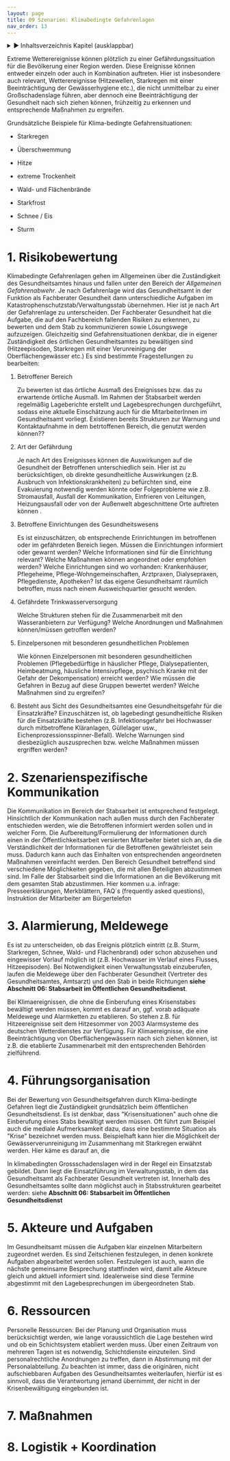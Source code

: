```yaml
---
layout: page
title: 09 Szenarien: Klimabedingte Gefahrenlagen
nav_order: 13
---
```

 
<details markdown="block"> 
  <summary> 
      &#9658; Inhaltsverzeichnis Kapitel (ausklappbar) 
  </summary>
 
1. TOC
{:toc}
 </details>
 
   <p></p>
 
 
<span class="approved-insertion" data-user="32" data-username="SieringU" data-date="26318390">Extreme
Wetterereignisse können plötzlich zu einer Gefährdungssituation für
</span><span class="approved-insertion" data-user="32" data-username="SieringU" data-date="26318400">die
Bevölkerung einer Region werden. Diese Ereignisse können entweder
einzeln oder auch in Kombination
auftreten.</span><span class="approved-insertion" data-user="34" data-username="SteulK" data-date="26319530">
Hier ist insbesondere auch relevant, Wetterereignisse (Hitzewellen,
</span><span class="approved-insertion" data-user="34" data-username="SteulK" data-date="26319540">Starkregen
mit einer Beeinträchtigung der Gewässerhygiene
etc.)</span><span class="approved-insertion" data-user="34" data-username="SteulK" data-date="26319530">,
die nicht unmittelbar zu einer Großschadenslage führen, aber dennoch
eine Beeinträchtigung der Gesundheit nach sich ziehen können, frühzeitig
zu erkennen und entsprechende Maßnahmen zu
ergreifen.</span>

<span class="approved-insertion" data-user="34" data-username="SteulK" data-date="26319540">Grundsätzliche
</span><span class="approved-insertion" data-user="32" data-username="SieringU" data-date="26318400">Beispiele</span><span class="approved-insertion" data-user="34" data-username="SteulK" data-date="26319540">
für Klima-bedingte
Gefahrensituationen</span><span class="approved-insertion" data-user="32" data-username="SieringU" data-date="26318400">:
</span>

  - <span class="approved-insertion" data-user="32" data-username="SieringU" data-date="26318400">Starkregen</span>

  - <span class="approved-insertion" data-user="32" data-username="SieringU" data-date="26318400">Überschwemmung</span>

  - <span class="approved-insertion" data-user="32" data-username="SieringU" data-date="26318400">Hitze</span>

  - <span class="approved-insertion" data-user="32" data-username="SieringU" data-date="26318400">extreme
    Trockenheit</span>

  - <span class="approved-insertion" data-user="32" data-username="SieringU" data-date="26318400">Wald-
    und
    Flächenbränd</span><span class="approved-insertion" data-user="34" data-username="SteulK" data-date="26319540">e</span>

  - <span class="approved-insertion" data-user="32" data-username="SieringU" data-date="26318400">Starkfrost</span>

  - <span class="approved-insertion" data-user="32" data-username="SieringU" data-date="26318400">Schnee
    </span><span class="approved-insertion" data-user="30" data-username="MoellerI" data-date="26319390">/
    Eis</span>

  - <span class="approved-insertion" data-user="32" data-username="SieringU" data-date="26318400">Sturm</span>

# 1\. Risikobewertung

<span class="approved-insertion" data-user="32" data-username="SieringU" data-date="26319370">Klimabedingte
Gefahrenlagen</span><span class="approved-insertion" data-user="32" data-username="SieringU" data-date="26319380">
</span><span class="approved-insertion" data-user="31" data-username="BoehmH" data-date="26319580">gehen</span><span class="approved-insertion" data-user="32" data-username="SieringU" data-date="26319380">
</span><span class="approved-insertion" data-user="31" data-username="BoehmH" data-date="26319580">im
Allgemeinen
</span><span class="approved-insertion" data-user="32" data-username="SieringU" data-date="26319380">über
die Zuständigkeit des Gesundheitsamtes hinaus und fallen
</span><span class="approved-insertion" data-user="34" data-username="SteulK" data-date="26319540">
</span><span class="approved-insertion" data-user="32" data-username="SieringU" data-date="26319380">unter
den Bereich der
</span>*<span class="approved-insertion" data-user="32" data-username="SieringU" data-date="26319380">Allgemeinen
Gefahrenabwehr</span>*<span class="approved-insertion" data-user="32" data-username="SieringU" data-date="26319380">.
Je nach Gefahrenlage wird das
Gesundheitsamt</span><span class="approved-insertion" data-user="31" data-username="BoehmH" data-date="26319580">
</span>in der Funktion als Fachberater
Gesundheit<span class="approved-insertion" data-user="32" data-username="SieringU" data-date="26319380">
</span><span class="approved-insertion" data-user="34" data-username="SteulK" data-date="26319540">dann
</span><span class="approved-insertion" data-user="32" data-username="SieringU" data-date="26319380">unterschiedliche
Aufgaben im
Katastrophenschutzstab</span><span class="approved-insertion" data-user="31" data-username="BoehmH" data-date="26319580">/Verwaltungsstab</span><span class="approved-insertion" data-user="32" data-username="SieringU" data-date="26319380">
übernehmen.
</span><span class="approved-insertion" data-user="32" data-username="SieringU" data-date="26319370">
</span><span class="approved-insertion" data-user="32" data-username="SieringU" data-date="26319390">Hier
ist je nach Art der Gefahrenlage zu
unterscheiden</span><span class="approved-insertion" data-user="32" data-username="SieringU" data-date="26319400">.
</span>Der Fachberater Gesundheit hat die Aufgabe, die auf den
Fachbereich fallenden Risiken
<span class="approved-insertion" data-user="31" data-username="BoehmH" data-date="26319580">zu
erkennen, zu bewerten und </span>dem Stab zu kommunizieren
<span class="approved-insertion" data-user="31" data-username="BoehmH" data-date="26319580">sowie</span>
Lösungswege aufzuzeigen.
<span class="approved-insertion" data-user="34" data-username="SteulK" data-date="26319550">Gleichzeitig
sind Gefahrensituationen denkbar, die in eigener Zuständigkeit des
</span><span class="approved-insertion" data-user="34" data-username="SteulK" data-date="26319560">örtlichen
</span><span class="approved-insertion" data-user="34" data-username="SteulK" data-date="26319550">Gesund</span><span class="approved-insertion" data-user="34" data-username="SteulK" data-date="26319560">heitsamtes
zu bewältigen sind (Hitzeepisoden, Starkregen mit einer Verunreinigung
der Oberflächengewässer etc.)
</span><span class="approved-insertion" data-user="34" data-username="SteulK" data-date="26319550">Es</span>
sind bestimmte Fragestellungen zu
    bearbeiten:

1.  <span class="approved-insertion" data-user="34" data-username="SteulK" data-date="26319540">B</span><span class="approved-insertion" data-user="32" data-username="SieringU" data-date="26319390">etroffener
    Bereich
    </span><span class="approved-insertion" data-user="32" data-username="SieringU" data-date="26319410">
    </span>
    
    <span class="approved-insertion" data-user="32" data-username="SieringU" data-date="26319390">Zu
    bewerten ist das örtliche Ausmaß des Ereignisses bzw. das zu
    erwartende örtliche Ausmaß. Im
    Ra</span><span class="approved-insertion" data-user="34" data-username="SteulK" data-date="26319540">h</span><span class="approved-insertion" data-user="32" data-username="SieringU" data-date="26319390">men
    der Stabsarbeit werden regelmäßig Lageberichte erstellt und
    Lagebesprechungen durchgeführt, sodass eine aktuelle Einschätzung
    auch für die MitarbeiterInnen im Gesundheitsamt vorliegt.
    </span><span class="approved-insertion" data-user="34" data-username="SteulK" data-date="26319560">Existieren
    bere</span><span class="approved-insertion" data-user="31" data-username="BoehmH" data-date="26319580">its</span><span class="approved-insertion" data-user="34" data-username="SteulK" data-date="26319560">
    Strukturen zur Warnung und Kontaktaufnahme in dem betrtoffenen
    Bereich, die genutzt werden
    können??</span>

2.  <span class="approved-insertion" data-user="32" data-username="SieringU" data-date="26319440">Art
    der
    Gefährdung</span><span class="approved-insertion" data-user="32" data-username="SieringU" data-date="26319450">
    </span>
    
    <span class="approved-insertion" data-user="32" data-username="SieringU" data-date="26319440">Je
    nach Art des Ereignisses können die Auswirkungen auf die Gesundheit
    der Betroffenen unterschiedlich
    sein</span><span class="approved-insertion" data-user="32" data-username="SieringU" data-date="26319450">.</span><span class="approved-insertion" data-user="32" data-username="SieringU" data-date="26319440">
    </span><span class="approved-insertion" data-user="32" data-username="SieringU" data-date="26319450">H</span><span class="approved-insertion" data-user="32" data-username="SieringU" data-date="26319440">ier
    ist zu berücksichtigen, ob </span>direkte gesundheitliche
    Auswirkungen
    (<span class="approved-insertion" data-user="31" data-username="BoehmH" data-date="26319580">z.B.
    </span>Ausbruch von Infektionskrankheiten) zu befürchten
    sind<span class="approved-insertion" data-user="31" data-username="BoehmH" data-date="26319580">,
    </span><span class="approved-insertion" data-user="32" data-username="SieringU" data-date="26319440">eine
    Evakuierung notwendig werden könnte oder
    </span><span class="approved-insertion" data-user="32" data-username="SieringU" data-date="26319450">Folgeprobleme
    wie z.B. Stromausfall, Ausfall der Kommunikation,
    </span><span class="approved-insertion" data-user="32" data-username="SieringU" data-date="26319440">
    </span><span class="approved-insertion" data-user="32" data-username="SieringU" data-date="26319450">Einfrieren
    von Leitungen, Heizungsausfall oder von der Außenwelt abgeschnittene
    Orte</span><span class="approved-insertion" data-user="31" data-username="BoehmH" data-date="26319580">
    auftreten können
    </span><span class="approved-insertion" data-user="32" data-username="SieringU" data-date="26319450">.</span><span class="approved-insertion" data-user="32" data-username="SieringU" data-date="26319440">
    </span>

3.  <span class="approved-insertion" data-user="34" data-username="SteulK" data-date="26319550">B</span><span class="approved-insertion" data-user="32" data-username="SieringU" data-date="26319440">e</span><span class="approved-insertion" data-user="32" data-username="SieringU" data-date="26319400">troffene
    Einrichtungen des Gesundheitswesens
    </span><span class="approved-insertion" data-user="32" data-username="SieringU" data-date="26319450">
    </span>
    
    <span class="approved-insertion" data-user="32" data-username="SieringU" data-date="26319450">Es
    ist einzuschätzen, ob entsprechende Erinrichtungen im betroffenen
    oder im gefährdeten Bereich liegen.
    </span><span class="approved-insertion" data-user="34" data-username="SteulK" data-date="26319550">Müssen
    die Einrichtungen informiert oder gewarnt werden? Welche
    Informationen sind für die Einrichtung relevant? Welche Maßnahmen
    können angeordnet oder empfohlen werden?
    </span><span class="approved-insertion" data-user="32" data-username="SieringU" data-date="26319450">
    </span><span class="approved-insertion" data-user="32" data-username="SieringU" data-date="26319400">
    </span><span class="approved-insertion" data-user="34" data-username="SteulK" data-date="26319560">Welche
    Einrichtungen sind wo vorhanden: </span>Krankenhäuser, Pflegeheime,
    Pflege-Wohngemeinschaften,
    Arztpraxen<span class="approved-insertion" data-user="31" data-username="BoehmH" data-date="26319590">,
    Dialysepraxen,</span> Pflegedienste,
    Apotheken?<span class="approved-insertion" data-user="31" data-username="BoehmH" data-date="26319590">
    Ist das eigene Gesundheitsamt räumlich betroffen, muss nach einem
    Ausweichquartier gesucht
    werden.</span>

4.  <span class="approved-insertion" data-user="34" data-username="SteulK" data-date="26319550">G</span><span class="approved-insertion" data-user="32" data-username="SieringU" data-date="26319410">efährdete
    Trinkwasserversorgung
    </span>
    
    <span class="approved-insertion" data-user="34" data-username="SteulK" data-date="26319550">Welche
    Strukturen stehen für die Zusammenarbeit mit den Wasseranbietern zur
    Verfügung? Welche </span>Anordnungen und Maßnahmen
    können/m<span class="approved-insertion" data-user="34" data-username="SteulK" data-date="26319550">üssen
    getroffen
    werden?</span>

5.  <span class="approved-insertion" data-user="32" data-username="SieringU" data-date="26319410">Einzelpersonen
    mit besonderen gesundheitlichen Problemen
    </span>
    
    <span class="approved-insertion" data-user="34" data-username="SteulK" data-date="26319550">Wie
    können Einzelpersonen mit besonderen gesundheitlichen Problemen
    (</span><span class="approved-insertion" data-user="32" data-username="SieringU" data-date="26319410">Pflegebedürftige
    in häuslicher
    Pflege</span><span class="approved-insertion" data-user="34" data-username="SteulK" data-date="26319550">,
    </span><span class="approved-insertion" data-user="32" data-username="SieringU" data-date="26319410">Dialysepatienten</span><span class="approved-insertion" data-user="34" data-username="SteulK" data-date="26319550">,</span><span class="approved-insertion" data-user="32" data-username="SieringU" data-date="26319410">
    Heimbeatmung</span><span class="approved-insertion" data-user="34" data-username="SteulK" data-date="26319550">,
    </span><span class="approved-insertion" data-user="32" data-username="SieringU" data-date="26319410">häusliche
    Intensivpflege</span><span class="approved-insertion" data-user="34" data-username="SteulK" data-date="26319550">,
    </span><span class="approved-insertion" data-user="32" data-username="SieringU" data-date="26319410">psychisch
    Kranke mit der Gefahr der
    Dekompensation</span><span class="approved-insertion" data-user="34" data-username="SteulK" data-date="26319550">)</span><span class="approved-insertion" data-user="32" data-username="SieringU" data-date="26319410">
    </span><span class="approved-insertion" data-user="34" data-username="SteulK" data-date="26319550">erreicht
    werden? Wie müssen die Gefahren in Bezug auf diese Gruppen bewertet
    werden? Welche Maßnahmen sind zu
    ergreifen?</span>

6.  <span class="approved-insertion" data-user="32" data-username="SieringU" data-date="26319410">Besteht
    aus Sicht des Gesundheitsamtes eine Gesundheitsgefahr für die
    Einsatzkräfte?
    </span><span class="approved-insertion" data-user="32" data-username="SieringU" data-date="26319430">
    </span><span class="approved-insertion" data-user="32" data-username="SieringU" data-date="26319420">Einzuschätzen
    ist, ob lagebedingt gesundheitliche Risiken für die Einsatzkräfte
    bestehen (z.B. Infektionsgefahr bei Hochwasser durch mitbetroffene
    Kläranlagen, Güllelager usw.,
    Eichenprozessionsspinner-Befall</span><span class="approved-insertion" data-user="32" data-username="SieringU" data-date="26319430">)</span><span class="approved-insertion" data-user="34" data-username="SteulK" data-date="26319550">.
    Welche Warnungen sind diesbezüglich auszusprechen bzw. welche
    Maßnahmen müssen
    ergr</span><span class="approved-insertion" data-user="32" data-username="SieringU" data-date="26319570">i</span><span class="approved-insertion" data-user="34" data-username="SteulK" data-date="26319550">ffen
    werden?</span>

# 2\. Szenarienspezifische Kommunikation

<span class="approved-insertion" data-user="32" data-username="SieringU" data-date="26319480">Die
Kommunikation im Bereich der Stabsarbeit ist entsprechend festgelegt.
Hinsichtlich der
Kommunikati</span><span class="approved-insertion" data-user="32" data-username="SieringU" data-date="26319490">on
nach außen muss durch den Fachberater entschieden werden, wie die
Betroffenen informiert werden sollen und in welcher Form.
</span><span class="approved-insertion" data-user="34" data-username="SteulK" data-date="26319560">Die
Aufbereitung/Formulierung der Informationen durch einen in der
Öffentlichkeitsarbeit versierten Mitarbeiter bietet sich an, da die
Verständlichkeit der Informationen für die Betroffenen gewährleistet
sein muss. Dadurch kann auch das Einhalten von entsprechenden
angeordneten Maßnahmen vereinfacht werden.
</span><span class="approved-insertion" data-user="32" data-username="SieringU" data-date="26319490">Den
Bereich Gesundheit betreffend sind verschiedene Möglichkeiten gegeben,
die</span><span class="approved-insertion" data-user="34" data-username="SteulK" data-date="26319560">
mit allen
</span><span class="approved-insertion" data-user="34" data-username="SteulK" data-date="26319570">B</span><span class="approved-insertion" data-user="34" data-username="SteulK" data-date="26319560">eteiligten
</span><span class="approved-insertion" data-user="32" data-username="SieringU" data-date="26319490">abzustimmen
sind</span><span class="approved-insertion" data-user="34" data-username="SteulK" data-date="26319570">.
Im Falle der Stabsarbeit sind die Informationen an die Bevölkerung mit
dem gesamten Stab abzustimmen. Hier kommen u.a.
infrage</span><span class="approved-insertion" data-user="32" data-username="SieringU" data-date="26319490">:</span><span class="approved-insertion" data-user="34" data-username="SteulK" data-date="26319570">
</span><span class="approved-insertion" data-user="32" data-username="SieringU" data-date="26319490">Presseerklärungen</span><span class="approved-insertion" data-user="34" data-username="SteulK" data-date="26319570">,
</span><span class="approved-insertion" data-user="32" data-username="SieringU" data-date="26319490">Merkblättern</span><span class="approved-insertion" data-user="34" data-username="SteulK" data-date="26319570">,
</span><span class="approved-insertion" data-user="32" data-username="SieringU" data-date="26319490">FAQ´s
</span><span class="approved-insertion" data-user="34" data-username="SteulK" data-date="26319570">(frequently
asked
questions),</span><span class="approved-insertion" data-user="32" data-username="SieringU" data-date="26319490">
</span><span class="approved-insertion" data-user="34" data-username="SteulK" data-date="26319570">Instru</span><span class="approved-insertion" data-user="32" data-username="SieringU" data-date="26319490">ktion
der Mitarbeiter am Bürgertelefon
</span>

# 3\. Alarmierung, Meldewege

<span class="approved-insertion" data-user="34" data-username="SteulK" data-date="26319570">Es
</span><span class="approved-insertion" data-user="32" data-username="SieringU" data-date="26319450">ist
zu
unterscheiden</span><span class="approved-insertion" data-user="32" data-username="SieringU" data-date="26319460">,
ob das Ereignis plötzlich eintritt (z.B. Sturm, Starkregen, Schnee,
Wald- und Flächenbrand) oder schon abzusehen und eingewisser Vorlauf
möglich ist (z.B. Hochwasser im Verlauf eines
Flusses</span><span class="approved-insertion" data-user="34" data-username="SteulK" data-date="26319570">,
Hitzeepisoden</span><span class="approved-insertion" data-user="32" data-username="SieringU" data-date="26319460">).
</span><span class="approved-insertion" data-user="34" data-username="SteulK" data-date="26319570">Bei
Notwendigkeit
einen</span><span class="approved-insertion" data-user="32" data-username="SieringU" data-date="26319460">
Verwaltungsstab
ein</span><span class="approved-insertion" data-user="34" data-username="SteulK" data-date="26319570">zu</span><span class="approved-insertion" data-user="32" data-username="SieringU" data-date="26319460">berufen</span><span class="approved-insertion" data-user="34" data-username="SteulK" data-date="26319570">,</span><span class="approved-insertion" data-user="32" data-username="SieringU" data-date="26319460">
laufen die Meldewege über den Fachberater
Gesundheit</span><span class="approved-insertion" data-user="34" data-username="SteulK" data-date="26319570">
(Vertreter des Gesundheitsamtes,
Amtsarzt)</span><span class="approved-insertion" data-user="32" data-username="SieringU" data-date="26319460">
und den Stab in beide Richtungen
</span>**<span class="approved-insertion" data-user="32" data-username="SieringU" data-date="26319460">siehe
Abschnitt 06: Stabsarbeit im Öffentlichen
Gesundheitsdienst</span>**<span class="approved-insertion" data-user="32" data-username="SieringU" data-date="26319460">.</span>

<span class="approved-insertion" data-user="34" data-username="SteulK" data-date="26319570">Bei
Klimaereignissen, die ohne die Einberufung eines Krisenstabes bewältigt
werden müssen, kommt es darauf an, ggf. vorab adäquate Meldewege und
Alarmketten zu etablieren. So stehen
</span><span class="approved-insertion" data-user="34" data-username="SteulK" data-date="26319580">z.B.
für
</span><span class="approved-insertion" data-user="34" data-username="SteulK" data-date="26319570">Hitzeereignisse
seit dem Hitzesommer von 2003 Alarmsysteme des deutschen Wetterdienstes
zur
Verfügung.</span><span class="approved-insertion" data-user="34" data-username="SteulK" data-date="26319580">
Für Klimaereignisse, die eine Beeinträchtigung von Oberflächengewässern
nach sich ziehen können, ist z.B. die etablierte Zusammenarbeit mit den
entsprechenden Behörden zielführend.
</span>

# 4\. Führungsorganisation

<span class="approved-insertion" data-user="34" data-username="SteulK" data-date="26319580">Bei
der Bewertung von Gesundheitsgefahren
</span><span class="approved-insertion" data-user="34" data-username="SteulK" data-date="26319590">durch</span><span class="approved-insertion" data-user="34" data-username="SteulK" data-date="26319580">
Klima</span><span class="approved-insertion" data-user="34" data-username="SteulK" data-date="26319590">-</span><span class="approved-insertion" data-user="34" data-username="SteulK" data-date="26319580">bedingte
Gefahren</span><span class="approved-insertion" data-user="34" data-username="SteulK" data-date="26319590">
liegt die Zuständigkeit grundsätzlich beim
</span><span class="approved-insertion" data-user="34" data-username="SteulK" data-date="26319660">öffentlichen
</span><span class="approved-insertion" data-user="34" data-username="SteulK" data-date="26319590">Gesundheitsdienst.
Es ist denkbar, dass
</span><span class="approved-insertion" data-user="34" data-username="SteulK" data-date="26319650">"Krisensituationen"
auch ohne die Einberufung eines Stabs bewältigt werden müssen. Oft führt
zum Beispiel auch die
</span><span class="approved-insertion" data-user="34" data-username="SteulK" data-date="26319660">mediale
Aufmerksamkeit dazu, dass eine bestimmte Situation als "Krise"
bezeichnet werden muss. Beispielhaft kann hier die Möglichkeit der
Gewässerverunreinigung im Zusammenhang mit Starkregen erwähnt werden.
Hier käme es darauf an,
die</span>

<span class="approved-insertion" data-user="32" data-username="SieringU" data-date="26319430">In
klimabedingten
G</span><span class="approved-insertion" data-user="34" data-username="SteulK" data-date="26319660">rossschadens</span><span class="approved-insertion" data-user="32" data-username="SieringU" data-date="26319430">lagen
w</span><span class="approved-insertion" data-user="34" data-username="SteulK" data-date="26319660">ird</span><span class="approved-insertion" data-user="32" data-username="SieringU" data-date="26319430">
in der Regel
</span><span class="approved-insertion" data-user="34" data-username="SteulK" data-date="26319660">ein
Einsatzstab gebildet. Dann liegt
</span><span class="approved-insertion" data-user="32" data-username="SieringU" data-date="26319430">die
Einsatzführung im Verwaltungsstab, in dem das Gesundheitsamt als
Fachberater Gesundheit vertreten ist.
</span><span class="approved-insertion" data-user="32" data-username="SieringU" data-date="26319440">Innerhalb
des Gesundheitsamtes sollte dann möglichst auch in Stabsstrukturen
gearbeitet werden: siehe
</span>**<span class="approved-insertion" data-user="32" data-username="SieringU" data-date="26319440">Abschnitt
06: Stabsarbeit im Öffentlichen
Gesundheitsdienst</span>**

# 5\. Akteure und Aufgaben

<span class="approved-insertion" data-user="32" data-username="SieringU" data-date="26319490">Im
Gesundheitsamt müssen die Aufgaben klar
</span><span class="approved-insertion" data-user="32" data-username="SieringU" data-date="26319570">einzelnen
Mitarbeitern
</span><span class="approved-insertion" data-user="32" data-username="SieringU" data-date="26319490">zugeordnet
werden</span><span class="approved-insertion" data-user="32" data-username="SieringU" data-date="26319570">.
Es sind Zeitschienen festzulegen, in denen konkrete Aufgaben
abgearbeitet werden sollen. Festzulegen ist auch, wann die nächste
gemeinsame Besprechung stattfinden wird, damit alle Akteure gleich und
aktuell informiert sind. Idealerweise sind diese Termine abgestimmt mit
den Lagebesprechungen im
übergeord</span><span class="approved-insertion" data-user="32" data-username="SieringU" data-date="26319580">neten
Stab.</span>

# 6\. Ressourcen

<span class="approved-insertion" data-user="32" data-username="SieringU" data-date="26319580">Personelle
Ressourcen: Bei der Planung und Organisation muss berücksichtigt werden,
wie lange voraussichtlich die Lage bestehen wird und ob ein
Schichtsystem etabliert werden muss. Über einen Zeitraum von mehreren
Tagen ist es notwendig, Schichtdienste einzuteilen. Sind
personalrechtliche Anordnungen zu treffen, dann in Abstimmung mit der
Personalabteilung.
</span><span class="approved-insertion" data-user="32" data-username="SieringU" data-date="26319590">Z</span><span class="approved-insertion" data-user="32" data-username="SieringU" data-date="26319580">u
beachten ist immer, dass die originären, nicht aufschiebbaren Aufgaben
des
Gesund</span><span class="approved-insertion" data-user="32" data-username="SieringU" data-date="26319590">heitsamtes
weiterlaufen, hierfür ist es sinnvoll, dass die Verantwortung jemand
übernimmt, der nicht in der Krisenbewältigung eingebunden
ist.</span>

<span class="approved-insertion" data-user="32" data-username="SieringU" data-date="26319580">
</span>

# 7\. Maßnahmen

# 8\. Logistik + Koordination

<div class="section fnlist" data-role="doc-footnotes">

</div>
